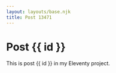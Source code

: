 ```yaml
---
layout: layouts/base.njk
title: Post 13471
---
```


# Post {{ id }}

This is post {{ id }} in my Eleventy project.
